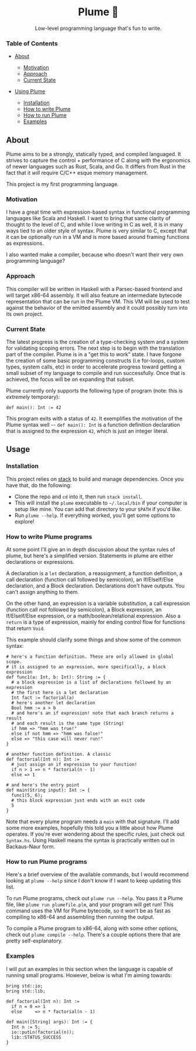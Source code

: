 <h1 align="center">Plume 🦚</h1>

<p align="center">Low-level programming language that's fun to write.</p>

### Table of Contents
* [ About ](#about)
  * [ Motivation ](#mot)
  * [ Approach ](#appr)
  * [ Current State ](#curr)

* [ Using Plume ](#use)
  * [ Installation ](#in)
  * [ How to write Plume ](#write)
  * [ How to run Plume ](#run)
  * [ Examples ](#examples)

<a name="about"></a>

## About
Plume aims to be a strongly, statically typed, and compiled languaged. It strives to capture the control + performance of C along with the ergonomics of newer languages such as Rust, Scala, and Go. It differs from Rust in the fact that it *will* require C/C++ esque memory management. 

This project is my first programming language.

<a name="mot"></a>

### Motivation 
I have a great time with expression-based syntax in functional programming languages like Scala and Haskell. I want to bring that same clarity of thought to the level of C, and while I love writing in C as well, it is in many ways tied to an older style of syntax. Plume is very similar to C, except that it can be optionally run in a VM and is more based around framing functions as expressions. 

I also wanted make a compiler, because who doesn't want their very own programming language?

<a name="appr"></a>

### Approach
This compiler will be written in Haskell with a Parsec-based frontend and will target x86-64 assembly. It will also feature an intermediate bytecode representation that can be run in the Plume VM. This VM will be used to test against the behavior of the emitted assembly and it could possibly turn into its own project.

<a name="curr"></a>

### Current State
The latest progress is the creation of a type-checking system and a system for validating scoping errors. The next step is to begin with the translation part of the compiler. Plume is in a "get this to work" state. I have forgone the creation of some basic programming constructs (i.e for-loops, custom types, system calls, etc) in order to accelerate progress toward getting a small subset of my language to compile and run successfully. Once that is achieved, the focus will be on expanding that subset. 

Plume currently only supports the following type of program (note: this is *extremely* temporary):

```
def main(): Int := 42
```

This program exits with a status of `42`. It exemplifies the motivation of the Plume syntax well -- `def main(): Int` is a function definition declaration that is assigned to the expression `42`, which is just an integer literal. 

<a name="use">

## Usage

<a name="in"></a>

### Installation

This project relies on [stack](https://docs.haskellstack.org/en/stable/install_and_upgrade/) to build and manage dependencies. Once you have that, do the following:
* Clone the repo and `cd` into it, then run `stack install`.
* This will install the `plume` executable to `~/.local/bin` if your computer is setup like mine. You can add that directory to your `$PATH` if you'd like.
* Run `plume --help`. If everything worked, you'll get some options to explore!

<a name="write"></a>

### How to write Plume programs

At some point I'll give an in depth discussion about the syntax rules of plume, but here's a simplified version. Statements in plume are either declarations or expressions.

A declaration is a `let` declaration, a reassignment, a function definition, a call declaration (function call followed by semicolon), an If/ElseIf/Else declaration, and a Block declaration. Declarations don't have outputs. You can't assign anything to them.

On the other hand, an expression is a variable substitution, a call expression (function call *not* followed by semicolon), a Block expression, an If/ElseIf/Else expression, or a math/boolean/relational expression. Also a `return` is a type of expression, mainly for ending control flow for functions that return `Void`. 

This example should clarify some things and show some of the common syntax:

```
# here's a function definition. These are only allowed in global scope.
# it is assigned to an expression, more specifically, a block expression
def func1(a: Int, b: Int): String := {
  # a block expression is a list of declarations followed by an expression
  # the first here is a let declaration
  Int fact := factorial(a)
  # here's another let declaration
  Bool hmm := a > b
  # and here's an if expression! note that each branch returns a result 
  # and each result is the same type (String)
  if hmm => "hmm was true!"
  else if not hmm => "hmm was false!"
  else => "this case will never run!"
}

# another function definition. A classic
def factorial(Int n): Int := 
  # just assign an if expression to your function!
  if n > 1 => n * factorial(n - 1)
  else => 1

# and here's the entry point
def main(String input): Int := {
  func1(5, 6);
  # this block expression just ends with an exit code
  5
}
```

Note that every plume program needs a `main` with that signature. I'll add some more examples, hopefully this told you a little about how Plume operates. If you're ever wondering about the specific rules, just check out `Syntax.hs`. Using Haskell means the syntax is practically written out in Backaus-Naur form.

<a name="run"></a>

### How to run Plume programs

Here's a brief overview of the available commands, but I would recommend looking at `plume --help` since I don't know if I want to keep updating this list. 

To run Plume programs, check out `plume run --help`. You pass it a Plume file, like `plume run plumefile.plm`, and your program will get run! This command uses the VM for Plume bytecode, so it won't be as fast as compiling to x86-64 and assembling then running the output.

To compile a Plume program to x86-64, along with some other options, check out `plume compile --help`. There's a couple options there that are pretty self-explanatory.

<a name="examples"></a>

### Examples
I will put an examples in this section when the language is capable of running small programs. However, below is what I'm aiming towards:

```
bring std::io;
bring std::lib;

def factorial(Int n): Int := 
  if n = 0 => 1
  else     => n * factorial(n - 1)

def main([String] args): Int := {
  Int n := 5;
  io::putLn(factorial(n));
  lib::STATUS_SUCCESS
}
```
